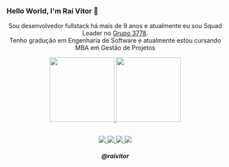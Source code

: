 ### Hello World, I'm Raí Vitor 👋

<p align="center"> 
  Sou desenvolvedor fullstack há mais de 9 anos e atualmente eu sou Squad Leader no <a href="https://www.3778.care/">Grupo 3778</a>.<br>
  Tenho gradução em Engenharia de Software e atualmente estou cursando MBA em Gestão de Projetos
</p>

<p align="center">
  <a href="https://github.com/raivitor" target="_blank">
    <img
      height="150em"
      src="https://github-readme-stats.vercel.app/api?username=raivitor&show_icons=true,&count_private=true&include_all_commits=true"
    />
  </a>
  <a href="https://github.com/raivitor" target="_blank">
    <img
      height="150em"
      src="https://github-readme-stats.vercel.app/api/top-langs/?username=raivitor&layout=compact&exclude_repo=study-machine-learning,learning-analytics,bike-marina,Deep-Learning,Disc-Big-Data,Data-Analysis"
    />
  </a>
</p>

##

<p align="center">
    <a href="https://www.linkedin.com/in/raivitor" alt="Linkedin" target="_blank">
        <img src="https://img.shields.io/badge/-Linkedin-0e76a8?style=for-the-badge&logo=Linkedin&logoColor=white" />
    </a>
    <a href="https://medium.com/@raivitor" alt="Medium" target="_blank">
        <img src="https://img.shields.io/badge/Medium-12100E?style=for-the-badge&logo=medium&logoColor=white" />
    </a>
    <a href="https://www.instagram.com/raivitor" alt="Instagram" target="_blank">
        <img src="https://img.shields.io/badge/-Instagram-DF0174?style=for-the-badge&labelColor=DF0174&logo=instagram&logoColor=white" />
    </a>
    <a href="mailto:raivitor@gmail.com" alt="Gmail" target="_blank">
        <img src="https://img.shields.io/badge/-Gmail-FF0000?style=for-the-badge&labelColor=FF0000&logo=gmail&logoColor=white" />
    </a>
</p>

<h5 align="center">@raivitor</h5>
